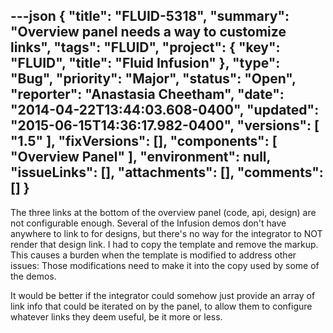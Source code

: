 ---json
{
  "title": "FLUID-5318",
  "summary": "Overview panel needs a way to customize links",
  "tags": "FLUID",
  "project": {
    "key": "FLUID",
    "title": "Fluid Infusion"
  },
  "type": "Bug",
  "priority": "Major",
  "status": "Open",
  "reporter": "Anastasia Cheetham",
  "date": "2014-04-22T13:44:03.608-0400",
  "updated": "2015-06-15T14:36:17.982-0400",
  "versions": [
    "1.5"
  ],
  "fixVersions": [],
  "components": [
    "Overview Panel"
  ],
  "environment": null,
  "issueLinks": [],
  "attachments": [],
  "comments": []
}
---
The three links at the bottom of the overview panel (code, api, design) are not configurable enough. Several of the Infusion demos don't have anywhere to link to for designs, but there's no way for the integrator to NOT render that design link. I had to copy the template and remove the markup. This causes a burden when the template is modified to address other issues: Those modifications need to make it into the copy used by some of the demos.

It would be better if the integrator could somehow just provide an array of link info that could be iterated on by the panel, to allow them to configure whatever links they deem useful, be it more or less.

        